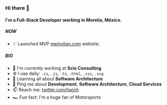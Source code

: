 ### Hi there 👋

#### I'm a Full-Stack Developer working in Morelia, México.

##### NOW

- ✨ Launched MVP [meinvitan.com](https://www.meinvitan.com) website;

##### BIO

- 🏢 I'm currently working at **Scio Consulting**
- ⚙️ I use daily: `.cs`, `.js`, `.ts`, `.html`, `.css`, `.svg`
- 🌱 Learning all about **Software Architecture**
- 💬 Ping me about **Development**, **Software Architecture**, **Cloud Services**
- 📫 Reach me: [twitter.com/liwich](https://twitter.com/liwich)
- 🏎 Fun fact: I'm a huge fan of Motorsports

